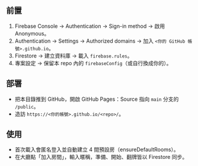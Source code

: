 ## 前置
1. Firebase Console → Authentication → Sign-in method → 啟用 Anonymous。
2. Authentication → Settings → Authorized domains → 加入 `<你的 GitHub 帳號>.github.io`。
3. Firestore → 建立資料庫 → 載入 `firebase.rules`。
4. 專案設定 → 保留本 repo 內的 `firebaseConfig`（或自行換成你的）。

## 部署
- 把本目錄推到 GitHub，開啟 GitHub Pages：Source 指向 `main` 分支的 `/public`。
- 造訪 `https://<你的帳號>.github.io/<repo>/`。

## 使用
- 首次載入會匿名登入並自動建立 4 間預設房（ensureDefaultRooms）。
- 在大廳點「加入房間」，輸入暱稱，準備、開始、翻牌皆以 Firestore 同步。
